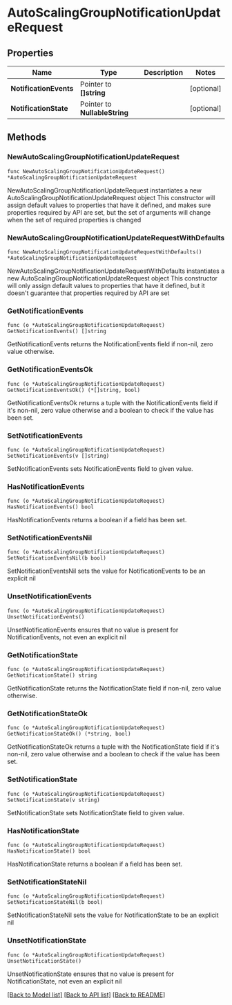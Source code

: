 # AutoScalingGroupNotificationUpdateRequest

## Properties

Name | Type | Description | Notes
------------ | ------------- | ------------- | -------------
**NotificationEvents** | Pointer to **[]string** |  | [optional] 
**NotificationState** | Pointer to **NullableString** |  | [optional] 

## Methods

### NewAutoScalingGroupNotificationUpdateRequest

`func NewAutoScalingGroupNotificationUpdateRequest() *AutoScalingGroupNotificationUpdateRequest`

NewAutoScalingGroupNotificationUpdateRequest instantiates a new AutoScalingGroupNotificationUpdateRequest object
This constructor will assign default values to properties that have it defined,
and makes sure properties required by API are set, but the set of arguments
will change when the set of required properties is changed

### NewAutoScalingGroupNotificationUpdateRequestWithDefaults

`func NewAutoScalingGroupNotificationUpdateRequestWithDefaults() *AutoScalingGroupNotificationUpdateRequest`

NewAutoScalingGroupNotificationUpdateRequestWithDefaults instantiates a new AutoScalingGroupNotificationUpdateRequest object
This constructor will only assign default values to properties that have it defined,
but it doesn't guarantee that properties required by API are set

### GetNotificationEvents

`func (o *AutoScalingGroupNotificationUpdateRequest) GetNotificationEvents() []string`

GetNotificationEvents returns the NotificationEvents field if non-nil, zero value otherwise.

### GetNotificationEventsOk

`func (o *AutoScalingGroupNotificationUpdateRequest) GetNotificationEventsOk() (*[]string, bool)`

GetNotificationEventsOk returns a tuple with the NotificationEvents field if it's non-nil, zero value otherwise
and a boolean to check if the value has been set.

### SetNotificationEvents

`func (o *AutoScalingGroupNotificationUpdateRequest) SetNotificationEvents(v []string)`

SetNotificationEvents sets NotificationEvents field to given value.

### HasNotificationEvents

`func (o *AutoScalingGroupNotificationUpdateRequest) HasNotificationEvents() bool`

HasNotificationEvents returns a boolean if a field has been set.

### SetNotificationEventsNil

`func (o *AutoScalingGroupNotificationUpdateRequest) SetNotificationEventsNil(b bool)`

 SetNotificationEventsNil sets the value for NotificationEvents to be an explicit nil

### UnsetNotificationEvents
`func (o *AutoScalingGroupNotificationUpdateRequest) UnsetNotificationEvents()`

UnsetNotificationEvents ensures that no value is present for NotificationEvents, not even an explicit nil
### GetNotificationState

`func (o *AutoScalingGroupNotificationUpdateRequest) GetNotificationState() string`

GetNotificationState returns the NotificationState field if non-nil, zero value otherwise.

### GetNotificationStateOk

`func (o *AutoScalingGroupNotificationUpdateRequest) GetNotificationStateOk() (*string, bool)`

GetNotificationStateOk returns a tuple with the NotificationState field if it's non-nil, zero value otherwise
and a boolean to check if the value has been set.

### SetNotificationState

`func (o *AutoScalingGroupNotificationUpdateRequest) SetNotificationState(v string)`

SetNotificationState sets NotificationState field to given value.

### HasNotificationState

`func (o *AutoScalingGroupNotificationUpdateRequest) HasNotificationState() bool`

HasNotificationState returns a boolean if a field has been set.

### SetNotificationStateNil

`func (o *AutoScalingGroupNotificationUpdateRequest) SetNotificationStateNil(b bool)`

 SetNotificationStateNil sets the value for NotificationState to be an explicit nil

### UnsetNotificationState
`func (o *AutoScalingGroupNotificationUpdateRequest) UnsetNotificationState()`

UnsetNotificationState ensures that no value is present for NotificationState, not even an explicit nil

[[Back to Model list]](../README.md#documentation-for-models) [[Back to API list]](../README.md#documentation-for-api-endpoints) [[Back to README]](../README.md)



